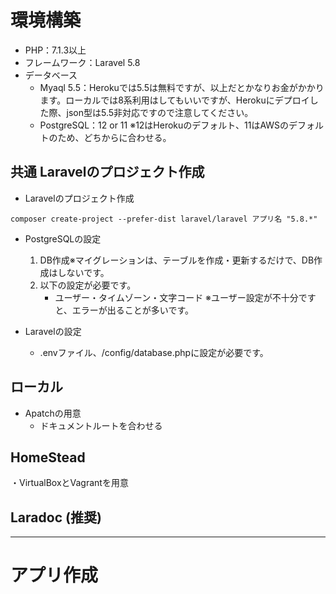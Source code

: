 # 環境構築

* PHP：7.1.3以上
* フレームワーク：Laravel 5.8
* データベース
    * Myaql 5.5：Herokuでは5.5は無料ですが、以上だとかなりお金がかかります。ローカルでは8系利用はしてもいいですが、Herokuにデプロイした際、json型は5.5非対応ですので注意してください。
    * PostgreSQL：12 or 11 ※12はHerokuのデフォルト、11はAWSのデフォルトのため、どちからに合わせる。

## 共通 Laravelのプロジェクト作成

* Laravelのプロジェクト作成

```shel
composer create-project --prefer-dist laravel/laravel アプリ名 "5.8.*"
```
* PostgreSQLの設定
    1. DB作成※マイグレーションは、テーブルを作成・更新するだけで、DB作成はしないです。
    2. 以下の設定が必要です。
        * ユーザー・タイムゾーン・文字コード    ※ユーザー設定が不十分ですと、エラーが出ることが多いです。

* Laravelの設定
    * .envファイル、/config/database.phpに設定が必要です。

## ローカル

* Apatchの用意
    * ドキュメントルートを合わせる

## HomeStead
・VirtualBoxとVagrantを用意


## Laradoc (推奨)

-----

# アプリ作成
